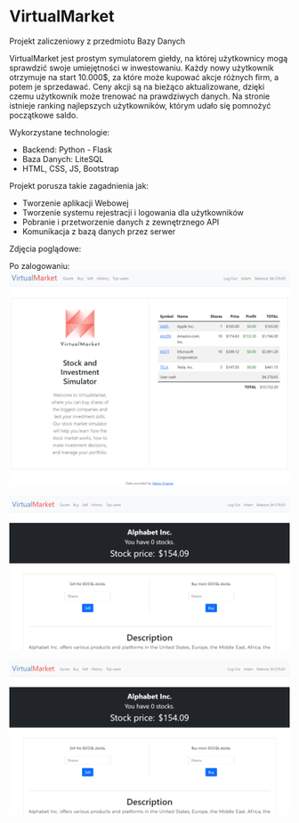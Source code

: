 # VirtualMarket
Projekt zaliczeniowy z przedmiotu Bazy Danych

VirtualMarket jest prostym symulatorem giełdy, na której użytkownicy mogą sprawdzić swoje umiejętności w inwestowaniu. Każdy nowy użytkownik otrzymuje na start 10.000$, za które może kupować akcje różnych firm, a potem je sprzedawać. Ceny akcji są na bieżąco aktualizowane, dzięki czemu użytkownik może trenować na prawdziwych danych. Na stronie istnieje ranking najlepszych użytkowników, którym udało się pomnożyć początkowe saldo. 


Wykorzystane technologie:
* Backend: Python - Flask
* Baza Danych: LiteSQL
* HTML, CSS, JS, Bootstrap
    

Projekt porusza takie zagadnienia jak:
* Tworzenie aplikacji Webowej
* Tworzenie systemu rejestracji i logowania dla użytkowników
* Pobranie i przetworzenie danych z zewnętrznego API
* Komunikacja z bazą danych przez serwer

Zdjęcia poglądowe:

Po zalogowaniu:
![Home](https://github.com/yaspktor/VirtualMarket/blob/main/home.png)

![quote](https://github.com/yaspktor/VirtualMarket/blob/main/sell_buy.png)

![rank](https://github.com/yaspktor/VirtualMarket/blob/main/sell_buy.png)